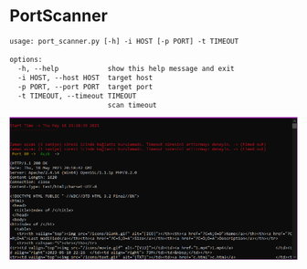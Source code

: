 # PortScanner
```
usage: port_scanner.py [-h] -i HOST [-p PORT] -t TIMEOUT

options:
  -h, --help            show this help message and exit
  -i HOST, --host HOST  target host
  -p PORT, --port PORT  target port
  -t TIMEOUT, --timeout TIMEOUT
                        scan timeout

```
![attack](https://github.com/OgulcanKacarr/PortScanner/blob/main/Images/main.png)<br><br>
